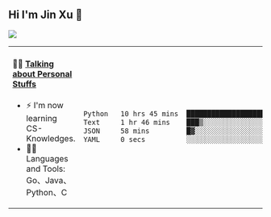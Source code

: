 
## Hi I'm Jin Xu 👋
![](https://komarev.com/ghpvc/?username=jiayouxujin&color=brightgreen&label=PROFILE+VIEWS)



<table align="center">
<tr>
<td valign="top" width="60%">

#### 🏋️‍♀️ <a href="https://github.com/jiayouxujin" target="_blank">Talking about Personal Stuffs</a>
<!-- recent_releases starts -->

- ⚡  I'm now learning CS-Knowledges.  
- 🏊‍♂️ Languages and Tools: Go、Java、Python、C
<!-- recent_releases ends -->
</td>
<td>
 
<!--START_SECTION:waka-->

```txt
Python   10 hrs 45 mins  ████████████████████░░░░░   79.60 %
Text     1 hr 46 mins    ███▒░░░░░░░░░░░░░░░░░░░░░   13.12 %
JSON     58 mins         █▓░░░░░░░░░░░░░░░░░░░░░░░   07.20 %
YAML     0 secs          ░░░░░░░░░░░░░░░░░░░░░░░░░   00.08 %
```

<!--END_SECTION:waka-->
 
</td>
</tr>
</table>





